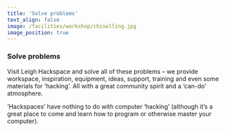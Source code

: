 ```yaml
---
title: 'Solve problems'
text_align: false
image: /facilities/workshop/chiselling.jpg
image_position: true
---
```


### Solve problems
Visit Leigh Hackspace and solve all of these problems – we provide workspace, inspiration, equipment, ideas, support, training and even some materials for ‘hacking’. All with a great community spirit and a ‘can-do’ atmosphere. 

‘Hackspaces’ have nothing to do with computer ‘hacking’ (although it’s a great place to come and learn how to program or otherwise master your computer). 
